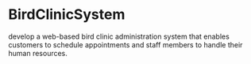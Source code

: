 # BirdClinicSystem
develop a web-based bird clinic administration system that enables customers to schedule appointments and staff members to handle their human resources.
